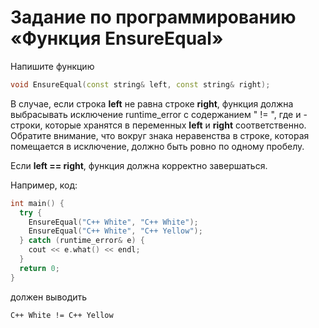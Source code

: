 # Задание по программированию «Функция EnsureEqual»

Напишите функцию
```cpp
void EnsureEqual(const string& left, const string& right);
```

В случае, если строка **left** не равна строке **right**, функция должна выбрасывать исключение runtime_error с содержанием "<l> != <r>", где <l> и <r> - строки, которые хранятся в переменных **left** и **right** соответственно. Обратите внимание, что вокруг знака неравенства в строке, которая помещается в исключение, должно быть ровно по одному пробелу.

Если **left == right**, функция должна корректно завершаться.

Например, код:
```cpp
int main() {
  try {
    EnsureEqual("C++ White", "C++ White");
    EnsureEqual("C++ White", "C++ Yellow");
  } catch (runtime_error& e) {
    cout << e.what() << endl;
  }
  return 0;
}
```
должен выводить
```commandline
C++ White != C++ Yellow
```

